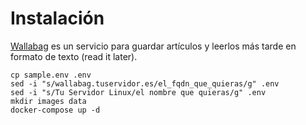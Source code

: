 # Instalación

[Wallabag](https://github.com/wallabag/wallabag) es un servicio para guardar artículos y leerlos más tarde en formato de texto (read it later).

```
cp sample.env .env
sed -i "s/wallabag.tuservidor.es/el_fqdn_que_quieras/g" .env
sed -i "s/Tu Servidor Linux/el nombre que quieras/g" .env
mkdir images data
docker-compose up -d
```
